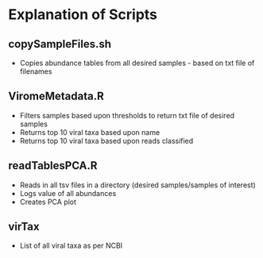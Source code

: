 # Explanation of Scripts
## copySampleFiles.sh
* Copies abundance tables from all desired samples - based on txt file of filenames

## ViromeMetadata.R
* Filters samples based upon thresholds to return txt file of desired samples
* Returns top 10 viral taxa based upon name 
* Returns top 10 viral taxa based upon reads classified

## readTablesPCA.R
* Reads in all tsv files in a directory (desired samples/samples of interest)
* Logs value of all abundances
* Creates PCA plot

## virTax
* List of all viral taxa as per NCBI
